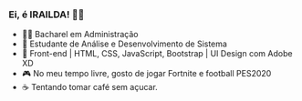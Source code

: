 ### Ei, é IRAILDA! 👩‍💻

<!--
**iraildafernandes/iraildafernandes** is a ✨ _special_ ✨ repository because its `README.md` (this file) appears on your GitHub profile.

Here are some ideas to get you started:
-->


- :woman_student: Bacharel em Administração
- 🌱 Estudante de Análise e Desenvolvimento de Sistema
- :eyes:	Front-end | HTML, CSS, JavaScript, Bootstrap | UI Design com Adobe XD
- :video_game: No meu tempo livre, gosto de jogar Fortnite e football PES2020
- :coffee: Tentando tomar café sem açucar.

